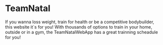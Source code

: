 # TeamNatal
If you wanna loss weight, train for health or be a competitive bodybuilder, this website it´s for you!  With thousands of options to train in your home, outside or in a gym, the TeamNatalWebApp has a great trainning scheadule for you!
